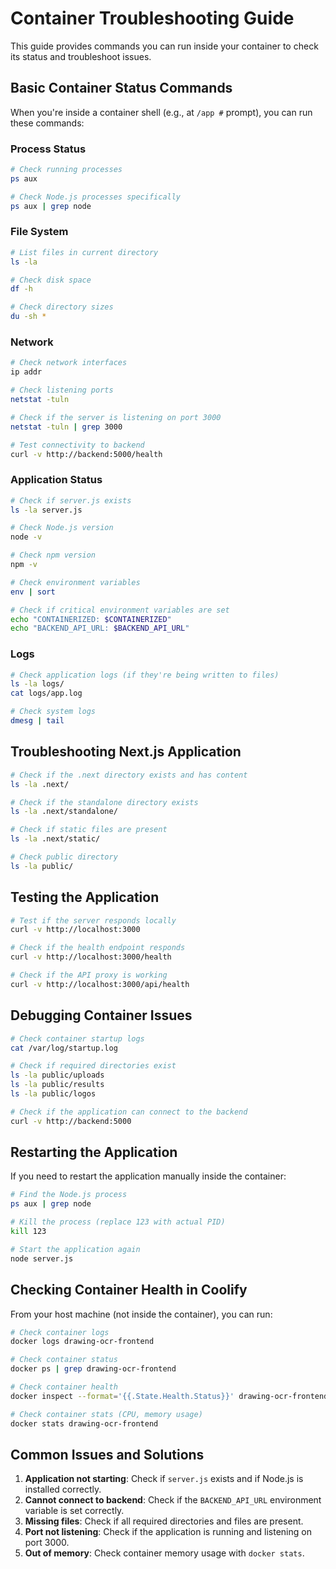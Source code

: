 # Container Troubleshooting Guide

This guide provides commands you can run inside your container to check its status and troubleshoot issues.

## Basic Container Status Commands

When you're inside a container shell (e.g., at `/app #` prompt), you can run these commands:

### Process Status

```bash
# Check running processes
ps aux

# Check Node.js processes specifically
ps aux | grep node
```

### File System

```bash
# List files in current directory
ls -la

# Check disk space
df -h

# Check directory sizes
du -sh *
```

### Network

```bash
# Check network interfaces
ip addr

# Check listening ports
netstat -tuln

# Check if the server is listening on port 3000
netstat -tuln | grep 3000

# Test connectivity to backend
curl -v http://backend:5000/health
```

### Application Status

```bash
# Check if server.js exists
ls -la server.js

# Check Node.js version
node -v

# Check npm version
npm -v

# Check environment variables
env | sort

# Check if critical environment variables are set
echo "CONTAINERIZED: $CONTAINERIZED"
echo "BACKEND_API_URL: $BACKEND_API_URL"
```

### Logs

```bash
# Check application logs (if they're being written to files)
ls -la logs/
cat logs/app.log

# Check system logs
dmesg | tail
```

## Troubleshooting Next.js Application

```bash
# Check if the .next directory exists and has content
ls -la .next/

# Check if the standalone directory exists
ls -la .next/standalone/

# Check if static files are present
ls -la .next/static/

# Check public directory
ls -la public/
```

## Testing the Application

```bash
# Test if the server responds locally
curl -v http://localhost:3000

# Check if the health endpoint responds
curl -v http://localhost:3000/health

# Check if the API proxy is working
curl -v http://localhost:3000/api/health
```

## Debugging Container Issues

```bash
# Check container startup logs
cat /var/log/startup.log

# Check if required directories exist
ls -la public/uploads
ls -la public/results
ls -la public/logos

# Check if the application can connect to the backend
curl -v http://backend:5000
```

## Restarting the Application

If you need to restart the application manually inside the container:

```bash
# Find the Node.js process
ps aux | grep node

# Kill the process (replace 123 with actual PID)
kill 123

# Start the application again
node server.js
```

## Checking Container Health in Coolify

From your host machine (not inside the container), you can run:

```bash
# Check container logs
docker logs drawing-ocr-frontend

# Check container status
docker ps | grep drawing-ocr-frontend

# Check container health
docker inspect --format='{{.State.Health.Status}}' drawing-ocr-frontend

# Check container stats (CPU, memory usage)
docker stats drawing-ocr-frontend
```

## Common Issues and Solutions

1. **Application not starting**: Check if `server.js` exists and if Node.js is installed correctly.
2. **Cannot connect to backend**: Check if the `BACKEND_API_URL` environment variable is set correctly.
3. **Missing files**: Check if all required directories and files are present.
4. **Port not listening**: Check if the application is running and listening on port 3000.
5. **Out of memory**: Check container memory usage with `docker stats`.
